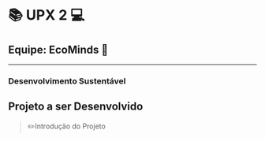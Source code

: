 # 📚 UPX 2 💻
## Equipe: EcoMinds 🍃
---
### Desenvolvimento Sustentável

## Projeto a ser Desenvolvido

> ✏️Introdução do Projeto
